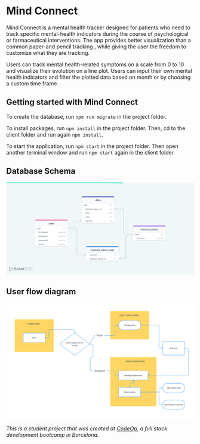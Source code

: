 # Mind Connect
Mind Connect is a mental health tracker designed for patients who need to track specific mental-health indicators during the course of psychological or farmaceutical interventions. The app provides better visualization than a common paper-and pencil tracking , while giving the user the freedom to customize what they are tracking. 

Users can track mental health-related symptoms on a scale from 0 to 10 and visualize their evolution on a line plot.
Users can input their own mental health indicators and filter the plotted data based on month or by choosing a custom time frame.


## Getting started with Mind Connect
To create the database, run `npm run migrate` in the project folder. 

To install packages, run `npm install` in the project folder. Then, cd to the client folder and run again `npm install`.

To start the application, run `npm start` in the project folder. Then open another terminal window and run `npm start` again in the client folder.


## Database Schema
![alt text](./Database_Schema.png "Database schema")


## User flow diagram
![alt text](./User_Flow.png "User ")

_This is a student project that was created at [CodeOp](http://codeop.tech), a full stack development bootcamp in Barcelona._
